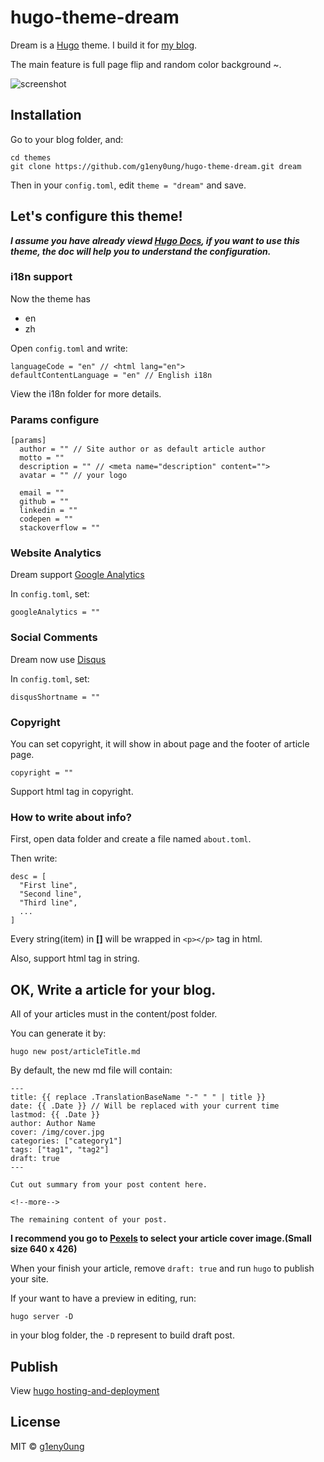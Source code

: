 # hugo-theme-dream

Dream is a [Hugo](https://gohugo.io/) theme. I build it for [my blog](http://g1eny0ung.site).

The main feature is full page flip and random color background ~.

![screenshot](https://raw.githubusercontent.com/g1eny0ung/hugo-theme-dream/master/images/screenshot.png)

## Installation

Go to your blog folder, and:

```
cd themes
git clone https://github.com/g1eny0ung/hugo-theme-dream.git dream
```

Then in your `config.toml`, edit `theme = "dream"` and save.

## Let's configure this theme!

***I assume you have already viewd [Hugo Docs](https://gohugo.io/documentation/), if you want to use this theme, the doc will help you to understand the configuration.***

### i18n support

Now the theme has

* en
* zh

Open `config.toml` and write:

```
languageCode = "en" // <html lang="en">
defaultContentLanguage = "en" // English i18n
```

View the i18n folder for more details.

### Params configure

```
[params]
  author = "" // Site author or as default article author
  motto = ""
  description = "" // <meta name="description" content="">
  avatar = "" // your logo
  
  email = ""
  github = ""
  linkedin = ""
  codepen = ""
  stackoverflow = ""
```

### Website Analytics

Dream support [Google Analytics](https://www.google.com/analytics/)

In `config.toml`, set:

```
googleAnalytics = ""
```

### Social Comments

Dream now use [Disqus](https://disqus.com/)

In `config.toml`, set:

```
disqusShortname = ""
```

### Copyright

You can set copyright, it will show in about page and the footer of article page.

```
copyright = ""
```

Support html tag in copyright.

### How to write about info?

First, open data folder and create a file named `about.toml`.

Then write:

```
desc = [
  "First line",
  "Second line",
  "Third line",
  ...
]
```

Every string(item) in **[]** will be wrapped in `<p></p>` tag in html.

Also, support html tag in string.

## OK, Write a article for your blog.

All of your articles must in the content/post folder.

You can generate it by:

```
hugo new post/articleTitle.md
```

By default, the new md file will contain:

```
---
title: {{ replace .TranslationBaseName "-" " " | title }}
date: {{ .Date }} // Will be replaced with your current time
lastmod: {{ .Date }}
author: Author Name
cover: /img/cover.jpg
categories: ["category1"]
tags: ["tag1", "tag2"]
draft: true
---

Cut out summary from your post content here.

<!--more-->

The remaining content of your post.
```

**I recommend you go to [Pexels](https://www.pexels.com/) to select your article cover image.(Small size 640 x 426)**

When your finish your article, remove `draft: true` and run `hugo` to publish your site.

If your want to have a preview in editing, run:

```
hugo server -D
```

in your blog folder, the `-D` represent to build draft post.

## Publish

View [hugo hosting-and-deployment](https://gohugo.io/hosting-and-deployment/)

## License

MIT © [g1eny0ung](https://github.com/g1eny0ung)